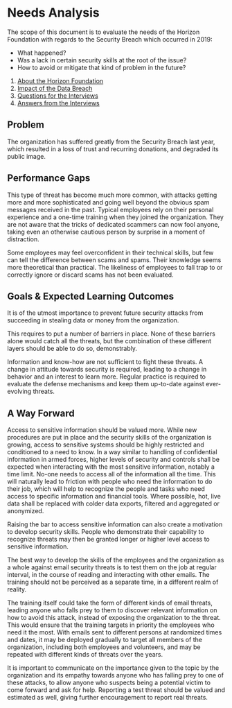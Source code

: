 # Needs Analysis

The scope of this document is to evaluate the needs of the Horizon Foundation
with regards to the Security Breach which occurred in 2019:

* What happened?
* Was a lack in certain security skills at the root of the issue?
* How to avoid or mitigate that kind of problem in the future?

1. [About the Horizon Foundation](210-ABOUT-HORIZON.md)
2. [Impact of the Data Breach](220-DATA-BREACH.md)
3. [Questions for the Interviews](230-INTERVIEW-QUESTIONS.md)
4. [Answers from the Interviews](240-INTERVIEW-ANSWERS.md)

## Problem

The organization has suffered greatly from the Security Breach last year,
which resulted in a loss of trust and recurring donations, and degraded
its public image.

## Performance Gaps

This type of threat has become much more common, with attacks getting
more and more sophisticated and going well beyond the obvious spam messages
received in the past. Typical employees rely on their personal experience
and a one-time training when they joined the organization. They are not aware
that the tricks of dedicated scammers can now fool anyone, taking even an
otherwise cautious person by surprise in a moment of distraction.

Some employees may feel overconfident in their technical skills,
but few can tell the difference between scams and spams. Their
knowledge seems more theoretical than practical. The likeliness
of employees to fall trap to or correctly ignore or discard scams
has not been evaluated.

## Goals & Expected Learning Outcomes

It is of the utmost importance to prevent future security attacks
from succeeding in stealing data or money from the organization.

This requires to put a number of barriers in place. None of these
barriers alone would catch all the threats, but the combination of
these different layers should be able to do so, demonstrably.

Information and know-how are not sufficient to fight these threats.
A change in attitude towards security is required, leading to a
change in behavior and an interest to learn more. Regular practice
is required to evaluate the defense mechanisms and keep them up-to-date
against ever-evolving threats.

## A Way Forward

Access to sensitive information should be valued more. While new procedures
are put in place and the security skills of the organization is growing,
access to sensitive systems should be highly restricted and conditioned
to a need to know. In a way similar to handling of confidential information
in armed forces, higher levels of security and controls shall be expected
when interacting with the most sensitive information, notably a time limit.
No-one needs to access all of the information all the time. This will naturally
lead to friction with people who need the information to do their job, which
will help to recognize the people and tasks who need access to specific
information and financial tools. Where possible, hot, live data shall be
replaced with colder data exports, filtered and aggregated or anonymized.

Raising the bar to access sensitive information can also create a motivation
to develop security skills. People who demonstrate their capability to
recognize threats may then be granted longer or higher level access to
sensitive information.

The best way to develop the skills of the employees and the organization
as a whole against email security threats is to test them on the job at
regular interval, in the course of reading and interacting with other
emails. The training should not be perceived as a separate time, in
a different realm of reality.

The training itself could take the form of different kinds of email threats,
leading anyone who falls prey to them to discover relevant information on
how to avoid this attack, instead of exposing the organization to the threat.
This would ensure that the training targets in priority the employees who need
it the most. With emails sent to different persons at randomized times and
dates, it may be deployed gradually to target all members of the organization,
including both employees and volunteers, and may be repeated with different
kinds of threats over the years.

It is important to communicate on the importance given to the topic by the
organization and its empathy towards anyone who has falling prey to one of
these attacks, to allow anyone who suspects being a potential victim to
come forward and ask for help. Reporting a test threat should be valued
and estimated as well, giving further encouragement to report real threats.
